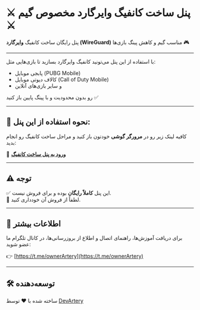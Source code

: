 # ⚔️ پنل ساخت کانفیگ وایرگارد مخصوص گیم ⚔️

پنل رایگان ساخت کانفیگ **وایرگارد (WireGuard)** مناسب گیم و کاهش پینگ بازی‌ها 🎮

---

با استفاده از این پنل می‌تونید کانفیگ وایرگارد بسازید تا بازی‌هایی مثل:

- پابجی موبایل (PUBG Mobile)
- کالاف دیوتی موبایل (Call of Duty Mobile)
- و سایر بازی‌های آنلاین

رو بدون محدودیت و با پینگ پایین باز کنید ✅

---

## 🧩 نحوه استفاده از این پنل:

کافیه لینک زیر رو در **مرورگر گوشی** خودتون باز کنید و مراحل ساخت کانفیگ رو انجام بدید:

🔗 **[ورود به پنل ساخت کانفیگ](https://arteryman.github.io/WIREGUARD-PANEL/WIREGUARD-PANEL.html)**

---

## ⚠️ توجه

✅ این پنل **کاملاً رایگان** بوده و برای فروش نیست.  
📌 لطفاً از فروش آن خودداری کنید.

---

## 📢 اطلاعات بیشتر

برای دریافت آموزش‌ها، راهنمای اتصال و اطلاع از بروزرسانی‌ها، در کانال تلگرام ما عضو شوید:

👉 [https://t.me/ownerArtery](https://t.me/ownerArtery)

---

## 🛠️ توسعه‌دهنده

ساخته شده با ❤️ توسط [DevArtery](https://github.com/arteryman)
